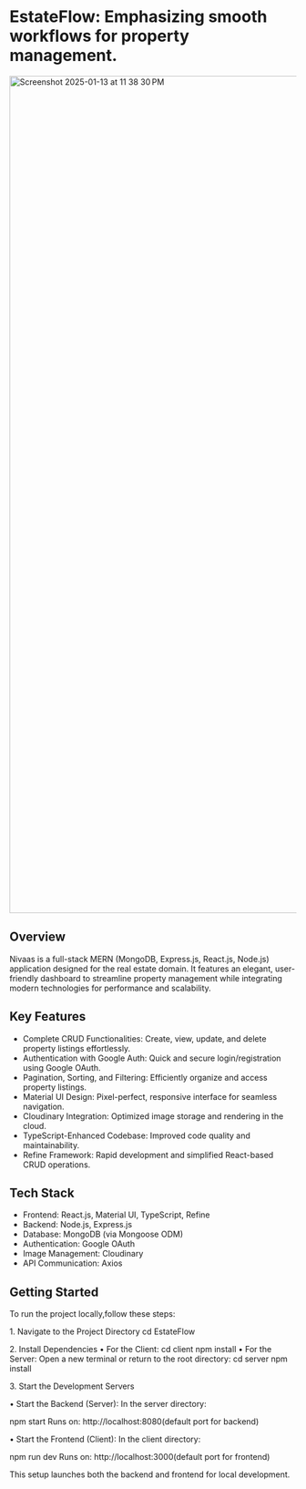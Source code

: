 # EstateFlow: Emphasizing smooth workflows for property management.
<img width="1470" alt="Screenshot 2025-01-13 at 11 38 30 PM" src="https://github.com/user-attachments/assets/506d5e62-7e9a-4a1c-b217-d4985000bbcd" />

## Overview

Nivaas is a full-stack MERN (MongoDB, Express.js, React.js, Node.js) application designed for the real estate domain. It features an elegant, user-friendly dashboard to streamline property management while integrating modern technologies for performance and scalability.

## Key Features
- Complete CRUD Functionalities: Create, view, update, and delete property listings effortlessly.
- ⁠Authentication with Google Auth: Quick and secure login/registration using Google OAuth.
-  ⁠Pagination, Sorting, and Filtering: Efficiently organize and access property listings.
-  ⁠Material UI Design: Pixel-perfect, responsive interface for seamless navigation.
-  ⁠Cloudinary Integration: Optimized image storage and rendering in the cloud.
-  ⁠TypeScript-Enhanced Codebase: Improved code quality and maintainability.
-  ⁠Refine Framework: Rapid development and simplified React-based CRUD operations.

## Tech Stack
- ⁠Frontend: React.js, Material UI, TypeScript, Refine
-  ⁠Backend: Node.js, Express.js
-  ⁠Database: MongoDB (via Mongoose ODM)
-  ⁠Authentication: Google OAuth
-  ⁠Image Management: Cloudinary
-  ⁠API Communication: Axios

## Getting Started
To run the project locally,follow these steps:

1.⁠ ⁠Navigate to the Project Directory
cd EstateFlow

2.⁠ ⁠Install Dependencies
•⁠  ⁠For the Client:
cd client
npm install
•⁠  ⁠For the Server:
Open a new terminal or return to the root directory:
cd server
npm install

3.⁠ ⁠Start the Development Servers

•⁠  ⁠Start the Backend (Server):
In the server directory:

npm start
Runs on: http://localhost:8080(default port for backend)

•⁠  ⁠Start the Frontend (Client):
In the client directory:

npm run dev
Runs on: http://localhost:3000(default port for frontend)

This setup launches both the backend and frontend for local development.
